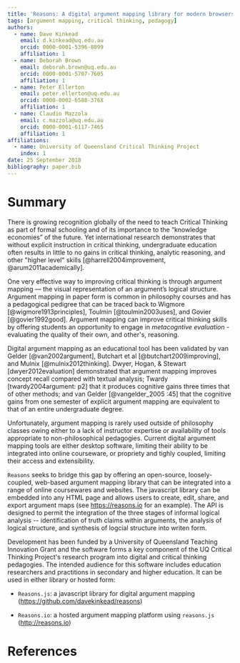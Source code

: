 ```yaml
---
title: 'Reasons: A digital argument mapping library for modern browsers'
tags: [argument mapping, critical thinking, pedagogy]
authors:
  - name: Dave Kinkead
    email: d.kinkead@uq.edu.au
    orcid: 0000-0001-5396-8099
    affiliation: 1
  - name: Deborah Brown
    email: deborah.brown@uq.edu.au
    orcid: 0000-0001-5707-7605
    affiliation: 1
  - name: Peter Ellerton
    email: peter.ellerton@uq.edu.au
    orcid: 0000-0002-6588-376X
    affiliation: 1
  - name: Claudio Mazzola
    email: c.mazzola@uq.edu.au
    orcid: 0000-0001-6117-7465           
    affiliation: 1
affiliations:
  - name: University of Queensland Critical Thinking Project
    index: 1
date: 25 September 2018
bibliography: paper.bib
---
```


# Summary

There is growing recognition globally of the need to teach Critical Thinking as part of formal schooling and of its importance to the “knowledge economies” of the future.  Yet international research demonstrates that without explicit instruction in critical thinking, undergraduate education often results in little to no gains in critical thinking, analytic reasoning, and other "higher level" skills [@harrell2004improvement, @arum2011academically]. 

One very effective way to improving critical thinking is through argument mapping — the visual representation of an argument’s logical structure.  Argument mapping in paper form is common in philosophy courses and has a pedagogical pedigree that can be traced back to Wigmore [@wigmore1913principles], Toulmin [@toulmin2003uses], and Govier [@govier1992good].  Argument mapping can improve critical thinking skills by offering students an opportunity to engage in _metacogntive evaluation_ -  evaluating the quality of their own, and other's, reasoning.

Digital argument mapping as an educational tool has been validated by van Gelder [@van2002argument], Butchart et al [@butchart2009improving], and Mulnix [@mulnix2012thinking]. Dwyer, Hogan, & Stewart [dwyer2012evaluation] demonstrated that argument mapping improves concept recall compared with textual analysis; Twardy [twardy2004argument: p2] that it produces cognitive gains three times that of other methods; and van Gelder [@vangelder_2005 :45] that the cognitive gains from one semester of explicit argument mapping are equivalent to that of an entire undergraduate degree.  

Unfortunately, argument mapping is rarely used outside of philosophy classes owing either to a lack of instructor expertise or availability of tools appropriate to non-philosophical pedagogies.  Current digital argument mapping tools are either desktop software, limiting their ability to be integrated into online courseware, or propriety and tighly coupled, limiting their access and extensibility.

`Reasons` seeks to bridge this gap by offering an open-source, loosely-coupled, web-based argument mapping library that can be integrated into a range of online coursewares and websites.  The javascript library can be embedded into any HTML page and allows users to create, edit, share, and export argument maps (see https://reasons.io for an example).  The API is designed to permit the integration of the three stages of informal logical analysis -- identification of truth claims within arguments, the analysis of logical structure, and synthesis of logcial structure into writen form.

Development has been funded by a University of Queensland Teaching Innovation Grant and the software forms a key component of the UQ Critical Thinking Project's research program into digital and critical thinking pedagogies.  The intended audience for this software includes education researchers and practitions in secondary and higher education.  It can be used in either library or hosted form:

  - `Reasons.js`: a javascript library for digital argument mapping (https://github.com/davekinkead/reasons)

  - `Reasons.io`: a hosted argument mapping platform using `reasons.js` (http://reasons.io)



# References
